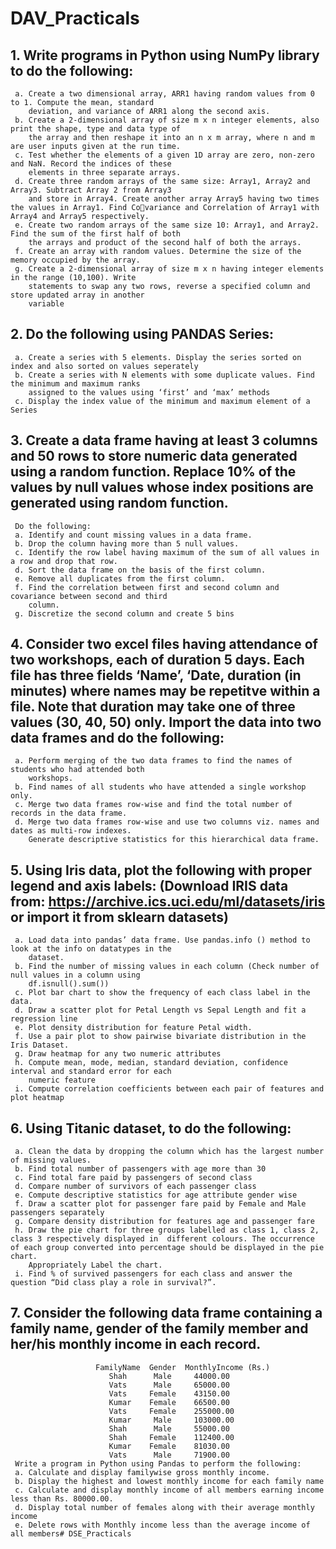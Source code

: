 # DAV_Practicals

## 1. Write programs in Python using NumPy library to do the following:
     a. Create a two dimensional array, ARR1 having random values from 0 to 1. Compute the mean, standard 
        deviation, and variance of ARR1 along the second axis.
     b. Create a 2-dimensional array of size m x n integer elements, also print the shape, type and data type of 
        the array and then reshape it into an n x m array, where n and m are user inputs given at the run time.
     c. Test whether the elements of a given 1D array are zero, non-zero and NaN. Record the indices of these 
        elements in three separate arrays.
     d. Create three random arrays of the same size: Array1, Array2 and Array3. Subtract Array 2 from Array3 
        and store in Array4. Create another array Array5 having two times the values in Array1. Find Covariance and Correlation of Array1 with Array4 and Array5 respectively.
     e. Create two random arrays of the same size 10: Array1, and Array2. Find the sum of the first half of both 
        the arrays and product of the second half of both the arrays.
     f. Create an array with random values. Determine the size of the memory occupied by the array.
     g. Create a 2-dimensional array of size m x n having integer elements in the range (10,100). Write 
        statements to swap any two rows, reverse a specified column and store updated array in another 
        variable

## 2. Do the following using PANDAS Series:
     a. Create a series with 5 elements. Display the series sorted on index and also sorted on values seperately
     b. Create a series with N elements with some duplicate values. Find the minimum and maximum ranks 
        assigned to the values using ‘first’ and ‘max’ methods
     c. Display the index value of the minimum and maximum element of a Series

## 3. Create a data frame having at least 3 columns and 50 rows to store numeric data generated using a random function. Replace 10% of the values by null values whose index positions are generated using random function. 
     Do the following:
     a. Identify and count missing values in a data frame.
     b. Drop the column having more than 5 null values.
     c. Identify the row label having maximum of the sum of all values in a row and drop that row.
     d. Sort the data frame on the basis of the first column.
     e. Remove all duplicates from the first column.
     f. Find the correlation between first and second column and covariance between second and third 
        column. 
     g. Discretize the second column and create 5 bins

## 4. Consider two excel files having attendance of two workshops, each of duration 5 days. Each file has three fields ‘Name’, ‘Date, duration (in minutes) where names may be repetitve within a file. Note that duration may take one of three values (30, 40, 50) only. Import the data into two data frames and do the following:
     a. Perform merging of the two data frames to find the names of students who had attended both 
        workshops.
     b. Find names of all students who have attended a single workshop only.
     c. Merge two data frames row-wise and find the total number of records in the data frame.
     d. Merge two data frames row-wise and use two columns viz. names and dates as multi-row indexes. 
        Generate descriptive statistics for this hierarchical data frame.

## 5. Using Iris data, plot the following with proper legend and axis labels: (Download IRIS data from: https://archive.ics.uci.edu/ml/datasets/iris or import it from sklearn datasets)
     a. Load data into pandas’ data frame. Use pandas.info () method to look at the info on datatypes in the 
        dataset.
     b. Find the number of missing values in each column (Check number of null values in a column using 
        df.isnull().sum())
     c. Plot bar chart to show the frequency of each class label in the data.
     d. Draw a scatter plot for Petal Length vs Sepal Length and fit a regression line
     e. Plot density distribution for feature Petal width.
     f. Use a pair plot to show pairwise bivariate distribution in the Iris Dataset.
     g. Draw heatmap for any two numeric attributes
     h. Compute mean, mode, median, standard deviation, confidence interval and standard error for each 
        numeric feature
     i. Compute correlation coefficients between each pair of features and plot heatmap

## 6. Using Titanic dataset, to do the following:
     a. Clean the data by dropping the column which has the largest number of missing values.
     b. Find total number of passengers with age more than 30
     c. Find total fare paid by passengers of second class
     d. Compare number of survivors of each passenger class
     e. Compute descriptive statistics for age attribute gender wise
     f. Draw a scatter plot for passenger fare paid by Female and Male passengers separately
     g. Compare density distribution for features age and passenger fare
     h. Draw the pie chart for three groups labelled as class 1, class 2, class 3 respectively displayed in  different colours. The occurrence of each group converted into percentage should be displayed in the pie  chart. 
        Appropriately Label the chart.
     i. Find % of survived passengers for each class and answer the question “Did class play a role in survival?”.

## 7. Consider the following data frame containing a family name, gender of the family member and her/his monthly income in each record.
                       FamilyName  Gender  MonthlyIncome (Rs.)
                          Shah      Male     44000.00
                          Vats      Male     65000.00
                          Vats     Female    43150.00
                          Kumar    Female    66500.00
                          Vats     Female    255000.00
                          Kumar     Male     103000.00
                          Shah      Male     55000.00
                          Shah     Female    112400.00
                          Kumar    Female    81030.00
                          Vats      Male     71900.00
     Write a program in Python using Pandas to perform the following:
     a. Calculate and display familywise gross monthly income.
     b. Display the highest and lowest monthly income for each family name
     c. Calculate and display monthly income of all members earning income less than Rs. 80000.00.
     d. Display total number of females along with their average monthly income 
     e. Delete rows with Monthly income less than the average income of all members# DSE_Practicals
